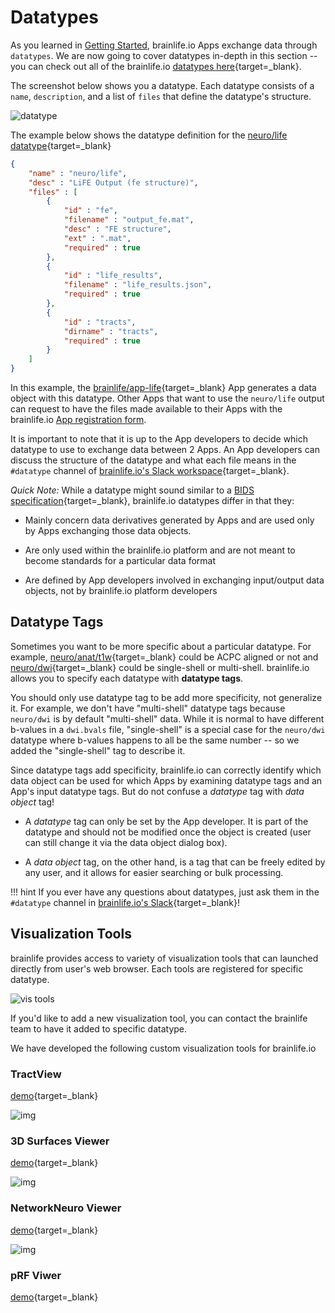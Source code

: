 # Datatypes

As you learned in [Getting Started](/docs/user/started/#brainlifeio-terms-to-know), brainlife.io Apps exchange data through `datatypes`. We are now going to cover datatypes in-depth in this section -- you can check out all of the brainlife.io [datatypes here](https://brainlife.io/datatypes/){target=_blank}.

The screenshot below shows you a datatype. Each datatype consists of a `name`, `description`, and a list of `files` that define the datatype's structure.

![datatype](../img/datatypes.png)

The example below shows the datatype definition for the [neuro/life datatype](https://brainlife.io/datatype/58d15eaee13a50849b258844){target=_blank}

```json
{
    "name" : "neuro/life",
    "desc" : "LiFE Output (fe structure)",
    "files" : [
        {
            "id" : "fe",
            "filename" : "output_fe.mat",
            "desc" : "FE structure",
            "ext" : ".mat",
            "required" : true
        },
        {
            "id" : "life_results",
            "filename" : "life_results.json",
            "required" : true
        },
        {
            "id" : "tracts",
            "dirname" : "tracts",
            "required" : true
        }
    ]
}
```

In this example, the [brainlife/app-life](https://brainlife.io/app/5baa44b1d0be8b002776b8f7){target=_blank} App generates a data object with this datatype. Other Apps that want to use the `neuro/life` output can request to have the files made available to their Apps with the brainlife.io [App registration form](https://brainlife.io/docs/apps/register/).

It is important to note that it is up to the App developers to decide which datatype to use to exchange data between 2 Apps. An App developers can discuss the structure of the datatype and what each file means in the `#datatype` channel of [brainlife.io's Slack workspace](https://brainlife-inviter.herokuapp.com/){target=_blank}.

_Quick Note:_ While a datatype might sound similar to a [BIDS specification](https://bids-specification.readthedocs.io/en/stable/){target=_blank}, brainlife.io datatypes differ in that they:

* Mainly concern data derivatives generated by Apps and are used only by Apps exchanging those data objects.

* Are only used within the brainlife.io platform and are not meant to become standards for a particular data format

* Are defined by App developers involved in exchanging input/output data objects, not by brainlife.io platform developers

## Datatype Tags

Sometimes you want to be more specific about a particular datatype. For example, [neuro/anat/t1w](https://brainlife.io/datatype/58c33bcee13a50849b25879a){target=_blank} could be ACPC aligned or not and [neuro/dwi](https://brainlife.io/datatype/58c33c5fe13a50849b25879b){target=_blank} could be single-shell or multi-shell. brainlife.io allows you to specify each datatype with **datatype tags**.

You should only use datatype tag to be add more specificity, not generalize it. For example, we don't have "multi-shell" datatype tags because `neuro/dwi` is by default "multi-shell" data. While it is normal to have different b-values in a `dwi.bvals` file, "single-shell" is a special case for the `neuro/dwi` datatype where b-values happens to all be the same number -- so we added the "single-shell" tag to describe it.

Since datatype tags add specificity, brainlife.io can correctly identify which data object can be used for which Apps by examining datatype tags and an App's input datatype tags. But do not confuse a *datatype* tag with *data object* tag!

* A *datatype* tag can only be set by the App developer. It is part of the datatype and should not be modified once the object is created (user can still change it via the data object dialog box).

* A *data object* tag, on the other hand, is a tag that can be freely edited by any user, and it allows for easier searching or bulk processing.

!!! hint
    If you ever have any questions about datatypes, just ask them in the `#datatype` channel in [brainlife.io's Slack](https://brainlife-inviter.herokuapp.com/){target=_blank}!

## Visualization Tools

brainlife provides access to variety of visualization tools that can launched directly from user's web browser. Each tools are registered for specific datatype.

![vis tools](../img/vistools.png)

If you'd like to add a new visualization tool, you can contact the brainlife team to have it added to specific datatype.

We have developed the following custom visualization tools for brainlife.io

### TractView

[demo](https://brainlife.io/ui/tractview/){target=_blank}

![img](//brainlife.io/images/ui-logos/tractview.png)

### 3D Surfaces Viewer

[demo](https://brainlife.io/ui/surfaces/){target=_blank}

![img](https://brainlife.io/images/ui-logos/surfaces.png)

### NetworkNeuro Viewer

[demo](https://brainlife.io/ui/nnview/){target=_blank}

![img](https://brainlife.io/images/ui-logos/nnview.png)

### pRF Viwer

[demo](https://brainlife.io/ui/prfview/){target=_blank}


